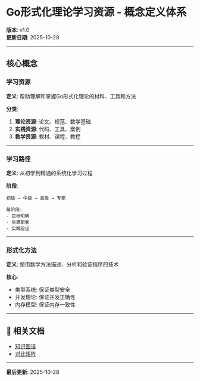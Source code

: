 # Go形式化理论学习资源 - 概念定义体系

**版本**: v1.0  
**更新日期**: 2025-10-28

---

## 核心概念

### 学习资源

**定义**: 帮助理解和掌握Go形式化理论的材料、工具和方法

**分类**:

1. **理论资源**: 论文、规范、数学基础
2. **实践资源**: 代码、工具、案例
3. **教学资源**: 教材、课程、教程

---

### 学习路径

**定义**: 从初学到精通的系统化学习过程

**阶段**:

```text
初级 → 中级 → 高级 → 专家

每阶段:
- 目标明确
- 资源配套
- 实践验证
```

---

### 形式化方法

**定义**: 使用数学方法描述、分析和验证程序的技术

**核心**:

- 类型系统: 保证类型安全
- 并发理论: 保证并发正确性
- 内存模型: 保证内存一致性

---

## 🔗 相关文档

- [知识图谱](./00-知识图谱.md)
- [对比矩阵](./00-对比矩阵.md)

---

**最后更新**: 2025-10-28
